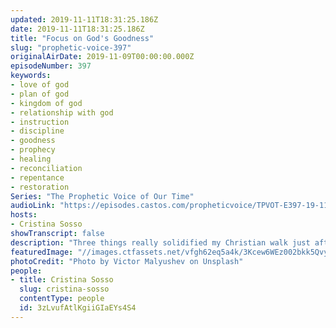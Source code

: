 ```yaml
---
updated: 2019-11-11T18:31:25.186Z
date: 2019-11-11T18:31:25.186Z
title: "Focus on God's Goodness"
slug: "prophetic-voice-397"
originalAirDate: 2019-11-09T00:00:00.000Z
episodeNumber: 397
keywords:
- love of god
- plan of god
- kingdom of god
- relationship with god
- instruction
- discipline
- goodness
- prophecy
- healing
- reconciliation
- repentance
- restoration
Series: "The Prophetic Voice of Our Time"
audioLink: "https://episodes.castos.com/propheticvoice/TPVOT-E397-19-11-09-10-Focus-on-God-s-Goodness.mp3"
hosts:
- Cristina Sosso
showTranscript: false
description: "Three things really solidified my Christian walk just after a few days of my conversion. 1. Jesus loves me, and nothing can change that. Even I walk away from Him, He still loves me. I will bear the consequences, but He still loves me and will provide a way out for me. Nothing can separate me from that love. 2. I can truly see visions and hear the voice of God. 3. God can use me mightily. He is more than willing. It is part of His great plan..."
featuredImage: "//images.ctfassets.net/vfgh62eq5a4k/3Kcew6WEz002bkk5Qvy7tq/308da7c80830bfeb22fe89b419bb4420/victor-malyushev-w_N-XCjiM0o-unsplash.jpg"
photoCredit: "Photo by Victor Malyushev on Unsplash"
people:
- title: Cristina Sosso
  slug: cristina-sosso
  contentType: people
  id: 3zLvufAtlKgiiGIaEYs4S4
---
```

